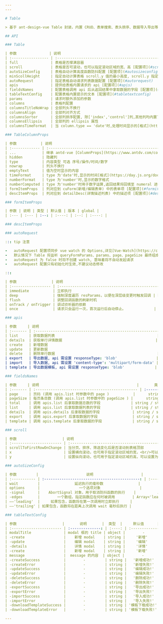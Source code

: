 ```yaml
---
---

# Table

> 基于 ant-design-vue Table 封装，内置 CRUD、表单搜索、表头排序、数据导入导出等功能

## API

### Table

| 参数               | 说明                                                                                          |                                   类型                                    |        默认值         | 版本 | global |
| :----------------- | :-------------------------------------------------------------------------------------------- | :-----------------------------------------------------------------------: | :-------------------: | :--: | :----: |
| full               | 表格是否撑满容器                                                                              |                                  boolean                                  |         false         |  -   |   \*   |
| scroll             | 表格是否可滚动，也可以指定滚动区域的宽、高 [配置项](#scroll)                                  |                                  object                                   |           -           |  -   |   \*   |
| autoSizeConfig     | 表格自动计算高度函数防抖配置 [配置项](#autosizeconfig)                                        |                                  object                                   |           -           |  -   |   \*   |
| minScollHeight     | 指定自动计算表格 scroll.y 值的最小高度, scroll.y 指定为 number 时该值不生效                   |                                  number                                   |          50           |  -   |   \*   |
| autoRequest        | 指定表格自动请求列表数据配置 [配置项](#autorequest)                                           |                              false / object                               |           -           |  -   |   \*   |
| apis               | 提供给表格内置请求的 api [配置项](#apis)                                                      |                                  object                                   |           -           |  -   |   -    |
| fieldsNames        | 配置表格调用 api 后从返回结果中拿取数据的字段 [配置项](#fieldsnames)                          |                                  object                                   |           -           |  -   |   \*   |
| tableTextConfig    | 配置表格内置提示的文本 [配置项](#tabletextconfig)                                             |                                  object                                   |           -           |  -   |   \*   |
| params             | 请求时额外添加的参数                                                                          |                                  object                                   |           -           |  -   |   -    |
| columns            | 表格列配置                                                                                    |                  [TableColumnProps](#tablecolumnprops)[]                  |           -           |  -   |   -    |
| columnsTitleNoWrap | 全部列头不换行                                                                                |                                  boolean                                  |         true          |  -   |   \*   |
| columnsAlign       | 全部列对齐方式                                                                                |                        'left' / 'center' / 'right'                        |        'left'         |  -   |   \*   |
| columnsSorter      | 全部列排序配置, 除['index','control']列,其他列均内置了排序逻辑                                | [ColumnProps](https://www.antdv.com/components/table-cn#column)['sorter'] |         true          |  -   |   \*   |
| columnsEllipsis    | 全部列的 ellipsis 属性                                                                        |                                  boolean                                  |         true          |  -   |   \*   |
| columnsTimeFormat  | 当 column.type == 'date'时,处理时间显示的[格式](https://day.js.org/docs/zh-CN/display/format) |                                  string                                   | 'YYYY-MM-DD HH:mm:ss' |  -   |   \*   |

### TableColumnProps

| 参数           | 说明                                                                                                      |                                                           类型                                                           |  默认值  | 版本 | global |
| :------------- | :-------------------------------------------------------------------------------------------------------- | :----------------------------------------------------------------------------------------------------------------------: | :------: | :--: | :----: |
| ...            | 继承 antd-vue [ColumnProps](https://www.antdv.com/components/table-cn#column)                             |                                                            -                                                             |    -     |  -   |   -    |
| hidden         | 隐藏列                                                                                                    |                                                         boolean                                                          |    -     |  -   |   -    |
| type           | 内容类型 可选 序号/操作/时间/数字                                                                         |                                         'index' / 'control' / 'date' / 'number'                                          |    -     |  -   |   -    |
| nowrap         | 列头不换行                                                                                                |                                                         boolean                                                          |    -     |  -   |   -    |
| emptyText      | 值为空时显示的内容                                                                                        |                                                      VNode / string                                                      |    -     |  -   |   -    |
| timeFormat     | type 为'date'时,显示的时间[格式](https://day.js.org/docs/zh-CN/display/format)                            |                                                          string                                                          |    -     |  -   |   -    |
| numberFormat   | type 为'number'时,显示的数字格式                                                                          |      [Numeral.format](http://numeraljs.com/#format) / (val:Numeral,local: string/number) => string / number / VNode      | '0[.]00' |  -   |   -    |
| numberComputed | type 为'number'时用于数字运算,返回结果将回填至 numeral 进行格式化。当 numberFormat 为函数时，该属性不生效 | (val:[Big.Big](https://github.com/MikeMcl/big.js#readme),Big: [Big](https://github.com/MikeMcl/big.js#readme)) => number |    -     |  -   |   -    |
| formItemProps  | 列对应到 cuForm(新增/编辑表单) 中的表单项 [配置项](#formitemprops)                                        |                                                          object                                                          |    -     |  -   |   -    |
| descItemProps  | 列对应到 detailDesc(详情描述列表) 中的描述项 [配置项](#descitemprops)                                     |                                                          object                                                          |    -     |  -   |   -    |

### formItemProps

| 参数 | 说明 | 类型 | 默认值 | 版本 | global |
| :--- | :--- | :--: | :----: | :--: | :----: |

### descItemProps

### autoRequest

::: tip 注意

-   autoRequest 配置项同步 vue watch 的 Options,详见[Vue-Watch](https://cn.vuejs.org/api/reactivity-core.html#watch);
-   默认情况下 Table 将监听 queryFormParams、params、page、pageSize 最终组成的参数 resParams 去调用 apis.list, 虽然内部只 watch 了 resParams,但由于依赖问题,apis.list 在发生变化时也会触发数据更新
-   autoRequest 为 false 时将不创建 watch, 意味着将不自动发起请求
-   autoRequest 配置只有初始化时生效,不建议动态修改

:::

| 参数                | 说明                                               |  类型   | 默认值 | 版本 | global |
| :------------------ | :------------------------------------------------- | :-----: | :----: | :--: | :----: |
| immediate           | 立即执行                                           | boolean |  true  |  -   |   \*   |
| deep                | 强制深度遍历 resParams，以便在深层级变更时触发回调 | boolean |   -    |  -   |   \*   |
| flush               | 调整回调函数的刷新时机                             | boolean |   -    |  -   |   \*   |
| onTrack / onTrigger | 调试侦听器的依赖                                   | boolean |   -    |  -   |   \*   |
| once                | 请求只会运行一次，首次运行后自动停止。             | boolean |   -    |  -   |   \*   |

### apis

| 参数     | 说明                                                       |                                类型                                 | 默认值 | 版本 | global |
| :------- | :--------------------------------------------------------- | :-----------------------------------------------------------------: | :----: | :--: | :----: |
| list     | 获取数据列表                                               | (params?:any,config?:AxiosRequestConfig) => Promise\<AxioResponse\> |   -    |  -   |   -    |
| details  | 获取单行详情数据                                           |  (data?:any,config?:AxiosRequestConfig) => Promise\<AxioResponse\>  |   -    |  -   |   -    |
| create   | 新增数据                                                   |  (data?:any,config?:AxiosRequestConfig) => Promise\<AxioResponse\>  |   -    |  -   |   -    |
| update   | 更新数据                                                   |  (data?:any,config?:AxiosRequestConfig) => Promise\<AxioResponse\>  |   -    |  -   |   -    |
| delete   | 删除单行数据                                               | (params?:any,config?:AxiosRequestConfig) => Promise\<AxioResponse\> |   -    |  -   |   -    |
| export   | 导出数据, api 需设置 responseType: 'blob'                  | (params?:any,config?:AxiosRequestConfig) => Promise\<AxioResponse\> |   -    |  -   |   -    |
| import   | 导入数据, api 需设置 'content-type': 'multipart/form-data' |  (data?:any,config?:AxiosRequestConfig) => Promise\<AxioResponse\>  |   -    |  -   |   -    |
| template | 导出数据模板, api 需设置 responseType: 'blob'              | (params?:any,config?:AxiosRequestConfig) => Promise\<AxioResponse\> |   -    |  -   |   -    |

### fieldsNames

| 参数     | 说明                                             |       类型        |   默认值   | 版本 | global |
| :------- | :----------------------------------------------- | :---------------: | :--------: | :--: | :----: |
| page     | 页码 (调用 apis.list 时参数中的 page )           |      string       |   'page'   |  -   |   -    |
| pageSize | 每页条目数 (调用 apis.list 时参数中的 pageSize ) |      string       | 'pageSize' |  -   |   -    |
| total    | 调用 apis.list 后拿取数据总数的字段              | string / string[] |  'total'   |  -   |   -    |
| list     | 调用 apis.list 后拿取数据列表的字段              | string / string[] |   'list'   |  -   |   -    |
| details  | 调用 apis.details 后拿取数据的字段               | string / string[] |   'data'   |  -   |   -    |
| export   | 调用 apis.export 后拿取数据的字段                | string / string[] |   'data'   |  -   |   -    |
| template | 调用 apis.template 后拿取数据的字段              | string / string[] |   'data'   |  -   |   -    |

### scroll

| 参数                     | 说明                                                                                                                                        |              类型               |    默认值     | 版本 | global |
| :----------------------- | :------------------------------------------------------------------------------------------------------------------------------------------ | :-----------------------------: | :-----------: | :--: | :----: |
| scrollToFirstRowOnChange | 当分页、排序、筛选变化后是否滚动到表格顶部                                                                                                  |             boolean             |     false     |  -   |   \*   |
| x                        | 设置横向滚动，也可用于指定滚动区域的宽，<br/>可以设置为像素值，百分比，true 和 'max-content'                                                | string / number / 'max-content' | 'max-content' |  -   |   \*   |
| y                        | 设置纵向滚动，也可用于指定滚动区域的高，可以设置为像素值。<br/>值为'auto'时将自动计算高度，<br/>注意 Table 的父容器需有高度或者为 flex 容器 |    string / number / 'auto'     |    'auto'     |  -   |   \*   |

### autoSizeConfig

| 参数         |                      说明                      |             类型              |    默认值    | 版本 | global |
| :----------- | :--------------------------------------------: | :---------------------------: | :----------: | :--: | :----: |
| wait         |                延迟执行的毫秒数                |            number             |     300      |  -   |   -    |
| options      |                  一个选项对象                  |            object             |      -       |  -   |   -    |
| -signal      |    AbortSignal 对象，用于取消防抖函数的执行    |          AbortSignal          |      -       |  -   |   -    |
| -edges       |        一个数组，指定函数应在何时被调用        | Array<'leading' \ 'trailing'> | ['trailing'] |  -   |   -    |
| ——'leading'  |     如果包含，函数将在第一次调用时立即执行     |               -               |      -       |  -   |   -    |
| ——'trailing' | 如果包含，函数将在距离上次调用 wait 毫秒后执行 |               -               |      -       |  -   |   -    |

### tableTextConfig

| 参数                     |       说明       |  类型  |     默认值      | 版本 | global |
| :----------------------- | :--------------: | :----: | :-------------: | :--: | :----: |
| modalTitle               | modal 框的 title | object |        -        |  -   |   \*   |
| -create                  |    新增 modal    | string |     '新增'      |  -   |   \*   |
| -update                  |    编辑 modal    | string |     '编辑'      |  -   |   \*   |
| -details                 |    详情 modal    | string |     '详情'      |  -   |   \*   |
| -create                  |    新增 modal    | string |     '新增'      |  -   |   \*   |
| message                  |  message 的内容  | object |        -        |  -   |   \*   |
| -createSuccess           |        -         | string |   '新增成功!'   |  -   |   \*   |
| -createError             |        -         | string |   '新增失败!'   |  -   |   \*   |
| -updateSuccess           |        -         | string |   '编辑成功!'   |  -   |   \*   |
| -updateError             |        -         | string |   '编辑失败!'   |  -   |   \*   |
| -deleteSuccess           |        -         | string |   '删除成功!'   |  -   |   \*   |
| -deleteError             |        -         | string |   '删除失败!'   |  -   |   \*   |
| -exportSuccess           |        -         | string |   '导出成功!'   |  -   |   \*   |
| -exportError             |        -         | string |   '导出失败!'   |  -   |   \*   |
| -importSuccess           |        -         | string |   '导入成功!'   |  -   |   \*   |
| -importError             |        -         | string |   '导入失败!'   |  -   |   \*   |
| -downloadTemplateSuccess |        -         | string | '模板下载成功!' |  -   |   \*   |
| -downloadTemplateError   |        -         | string | '模板下载失败!' |  -   |   \*   |

---
```


<script lang="ts" setup>
import { ref,h } from 'vue' 
import Base from '@docs/examples/table/base.vue';
import Test from '@docs/examples/table/test.vue';
import Table from '@examples/table/index.vue';
import {Modal,Button} from 'ant-design-vue';
import { FullscreenOutlined } from '@ant-design/icons-vue';

const open = ref(false)
const click = () => {
    open.value = true
}

</script>

<style module>

</style>
